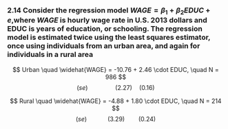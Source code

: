 ### 2.14 Consider the regression model $WAGE =β_1 +β_2EDUC +e$,where $WAGE$ is hourly wage rate in U.S.  2013 dollars and EDUC is years of education, or schooling. The regression model is estimated twice using the least squares estimator, once using individuals from an urban area, and again for individuals in a rural area


$$ Urban \quad \widehat{WAGE} = -10.76 + 2.46 \cdot EDUC, \quad N = 986 $$
$$ (se)\qquad \qquad (2.27) \quad (0.16) $$


$$ Rural \quad \widehat{WAGE} = -4.88 + 1.80 \cdot EDUC, \quad N = 214 $$
$$(se) \qquad  \quad (3.29) \qquad (0.24) $$

